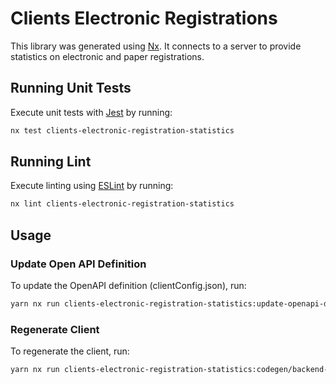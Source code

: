 # Clients Electronic Registrations

This library was generated using [Nx](https://nx.dev). It connects to a server to provide statistics on electronic and paper registrations.

## Running Unit Tests

Execute unit tests with [Jest](https://jestjs.io) by running:

```sh
nx test clients-electronic-registration-statistics
```

## Running Lint

Execute linting using [ESLint](https://eslint.org) by running:

```sh
nx lint clients-electronic-registration-statistics
```

## Usage

### Update Open API Definition

To update the OpenAPI definition (clientConfig.json), run:

```sh
yarn nx run clients-electronic-registration-statistics:update-openapi-document
```

### Regenerate Client

To regenerate the client, run:

```sh
yarn nx run clients-electronic-registration-statistics:codegen/backend-client
```